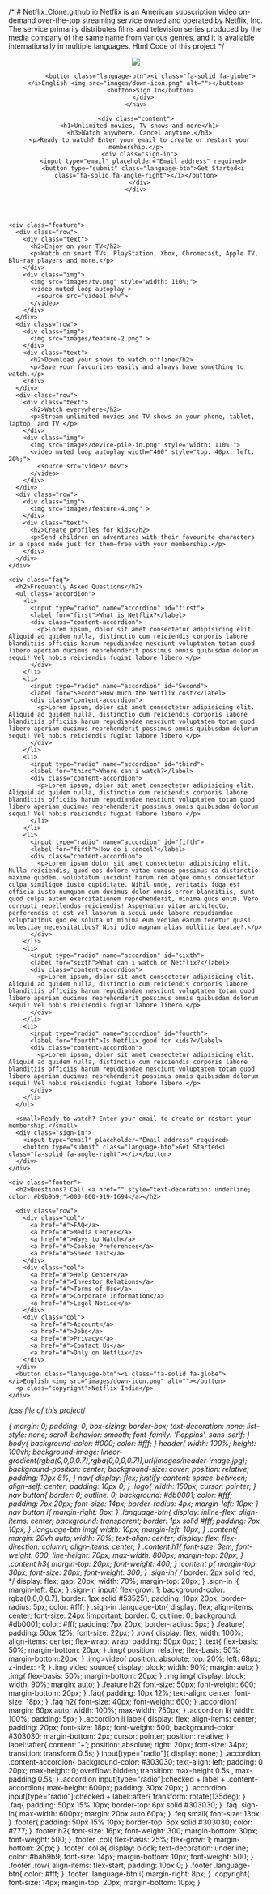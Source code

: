 /* # Netflix_Clone.github.io
Netflix is an American subscription video on-demand over-the-top streaming service owned and operated by Netflix, Inc. The service primarily distributes films and television series produced by the media company of the same name from various genres, and it is available internationally in multiple languages.
Html Code of this project */


<!DOCTYPE html>
<html lang="en">
<head>
    <meta charset="UTF-8">
    <meta name="viewport" content="width=device-width, initial-scale=1.0">
    <title>Netflix Clone Webpage</title>
    <link rel="stylesheet" href="style.css">
    <link rel="stylesheet" href="https://cdnjs.cloudflare.com/ajax/libs/font-awesome/6.4.2/css/all.min.css" integrity="sha512-z3gLpd7yknf1YoNbCzqRKc4qyor8gaKU1qmn+CShxbuBusANI9QpRohGBreCFkKxLhei6S9CQXFEbbKuqLg0DA==" crossorigin="anonymous" referrerpolicy="no-referrer" />
    <link href="https://fonts.googleapis.com/css2?family=Poppins:ital,wght@0,200;0,300;0,400;0,500;0,700;0,800;0,900;1,100&display=swap" rel="stylesheet">
</head>
<body>
  <header>
    <nav>
        <img src="images/logo.png" class="logo">
        <div>
          
            <button class="language-btn"><i class="fa-solid fa-globe"></i>English <img src="images/down-icon.png" alt=""></button>
            <button>Sign In</button>
        </div>
    </nav>

    <div class="content">
      <h1>Unlimited movies, TV shows and more</h1>
      <h3>Watch anywhere. Cancel anytime.</h3>
      <p>Ready to watch? Enter your email to create or restart your membership.</p>
      <div class="sign-in">
        <input type="email" placeholder="Email address" required>
        <button type="submit" class="language-btn">Get Started<i class="fa-solid fa-angle-right"></i></button>
      </div>
    </div>
  </header>
  
  
    <div class="feature">
      <div class="row">
        <div class="text">
          <h2>Enjoy on your TV</h2>
          <p>Watch on smart TVs, PlayStation, Xbox, Chromecast, Apple TV, Blu-ray players and more.</p>
        </div>
        <div class="img">
          <img src="images/tv.png" style="width: 110%;">
          <video muted loop autoplay >
            <source src="video1.m4v">
          </video>
        </div>
      </div>
      <div class="row">
        <div class="img">
          <img src="images/feature-2.png" >
        </div>
        <div class="text">
          <h2>Download your shows to watch offline</h2>
          <p>Save your favourites easily and always have something to watch.</p>
        </div>
      </div>
      <div class="row">
        <div class="text">
          <h2>Watch everywhere</h2>
          <p>Stream unlimited movies and TV shows on your phone, tablet, laptop, and TV.</p>
        </div>
        <div class="img">
          <img src="images/device-pile-in.png" style="width: 110%;">
          <video muted loop autoplay width="400" style="top: 40px; left: 20%;">
            <source src="video2.m4v">
          </video>
        </div>
      </div>
      <div class="row">
        <div class="img">
          <img src="images/feature-4.png" >
        </div>
        <div class="text">
          <h2>Create profiles for kids</h2>
          <p>Send children on adventures with their favourite characters in a space made just for them—free with your membership.</p>
        </div>
      </div>
    </div>
  
    <div class="faq">
      <h2>Frequently Asked Questions</h2>
      <ul class="accordion">
        <li>
          <input type="radio" name="accordion" id="first">
          <label for="first">What is Netflix?</label>
          <div class="content-accordion">
            <p>Lorem ipsum, dolor sit amet consectetur adipisicing elit. Aliquid ad quidem nulla, distinctio cum reiciendis corporis labore blanditiis officiis harum repudiandae nesciunt voluptatem totam quod libero aperiam ducimus reprehenderit possimus omnis quibusdam dolorum sequi! Vel nobis reiciendis fugiat labore libero.</p>
          </div>
        </li>
        <li>
          <input type="radio" name="accordion" id="Second">
          <label for="Second">How much the Netflix cost?</label>
          <div class="content-accordion">
            <p>Lorem ipsum, dolor sit amet consectetur adipisicing elit. Aliquid ad quidem nulla, distinctio cum reiciendis corporis labore blanditiis officiis harum repudiandae nesciunt voluptatem totam quod libero aperiam ducimus reprehenderit possimus omnis quibusdam dolorum sequi! Vel nobis reiciendis fugiat labore libero.</p>
          </div>
        </li>
        <li>
          <input type="radio" name="accordion" id="third">
          <label for="third">Where can i watch?</label>
          <div class="content-accordion">
            <p>Lorem ipsum, dolor sit amet consectetur adipisicing elit. Aliquid ad quidem nulla, distinctio cum reiciendis corporis labore blanditiis officiis harum repudiandae nesciunt voluptatem totam quod libero aperiam ducimus reprehenderit possimus omnis quibusdam dolorum sequi! Vel nobis reiciendis fugiat labore libero.</p>
          </li>
        </li>
        <li>
          <input type="radio" name="accordion" id="fifth">
          <label for="fifth">How do i cancel?</label>
          <div class="content-accordion">
            <p>Lorem ipsum dolor sit amet consectetur adipisicing elit. Nulla reiciendis, quod eos dolore vitae cumque possimus ea distinctio maxime quidem, voluptatum incidunt harum rem atque omnis consectetur culpa similique iusto cupiditate. Nihil unde, veritatis fuga est officia iusto numquam eum ducimus dolor omnis error blanditiis, sunt quod culpa autem exercitationem reprehenderit, minima quos enim. Vero corrupti repellendus reiciendis! Aspernatur vitae architecto, perferendis et est vel laborum a sequi unde labore repudiandae voluptatibus quo ex soluta ut minima eum veniam earum tenetur quasi molestiae necessitatibus? Nisi odio magnam alias mollitia beatae!.</p>
          </div>
        </li>
        <li>
          <input type="radio" name="accordion" id="sixth">
          <label for="sixth">What can i watch on Netflix?</label>
          <div class="content-accordion">
            <p>Lorem ipsum, dolor sit amet consectetur adipisicing elit. Aliquid ad quidem nulla, distinctio cum reiciendis corporis labore blanditiis officiis harum repudiandae nesciunt voluptatem totam quod libero aperiam ducimus reprehenderit possimus omnis quibusdam dolorum sequi! Vel nobis reiciendis fugiat labore libero.</p>
          </div>
        </li>
        <li>
          <input type="radio" name="accordion" id="fourth">
          <label for="fourth">Is Netflix good for kids?</label>
          <div class="content-accordion">
            <p>Lorem ipsum, dolor sit amet consectetur adipisicing elit. Aliquid ad quidem nulla, distinctio cum reiciendis corporis labore blanditiis officiis harum repudiandae nesciunt voluptatem totam quod libero aperiam ducimus reprehenderit possimus omnis quibusdam dolorum sequi! Vel nobis reiciendis fugiat labore libero.</p>
          </div>
        </li>
      </ul>

      <small>Ready to watch? Enter your email to create or restart your membership.</small>
      <div class="sign-in">
        <input type="email" placeholder="Email address" required>
        <button type="submit" class="language-btn">Get Started<i class="fa-solid fa-angle-right"></i></button>
      </div>
    </div>

    <div class="footer">
      <h2>Questions? Call <a href="" style="text-decoration: underline; color: #b9b9b9;">000-800-919-1694</a></h2>

      <div class="row">
        <div class="col">
          <a href="#">FAQ</a>
          <a href="#">Media Center</a>
          <a href="#">Ways to Watch</a>
          <a href="#">Cookie Preferences</a>
          <a href="#">Speed Test</a>
        </div>
        <div class="col">
          <a href="#">Help Center</a>
          <a href="#">Investor Relations</a>
          <a href="#">Terms of Use</a>
          <a href="#">Corporate Information</a>
          <a href="#">Legal Notice</a>
        </div>
        <div class="col">
          <a href="#">Account</a>
          <a href="#">Jobs</a>
          <a href="#">Privacy</a>
          <a href="#">Contact Us</a>
          <a href="#">Only on Netflix</a>
        </div>
      </div>
      <button class="language-btn"><i class="fa-solid fa-globe"></i>English <img src="images/down-icon.png" alt=""></button>
      <p class="copyright">Netflix India</p>
    </div>
</body>
</html>

/*css file of this project*/

*{
    margin: 0;
    padding: 0;
    box-sizing: border-box;
    text-decoration: none;
    list-style: none;
    scroll-behavior: smooth;
    font-family: 'Poppins', sans-serif;
}
body{
    background-color: #000;
    color: #fff;
}
header{
    width: 100%;
    height: 100vh;
    background-image: linear-gradient(rgba(0,0,0,0.7),rgba(0,0,0,0.7)),url(images/header-image.jpg);
    background-position: center;
    background-size: cover;
    position: relative;
    padding: 10px 8%;
}
nav{
    display: flex;
    justify-content: space-between;
    align-self: center;
    padding: 10px 0;
}
.logo{
    width: 150px;
    cursor: pointer;
}
nav button{
    border: 0;
    outline: 0;
    background: #db0001;
    color: #fff;
    padding: 7px 20px;
    font-size: 14px;
    border-radius: 4px;
    margin-left: 10px;
}
nav button i{
    margin-right: 8px;
}
.language-btn{
    display: inline-flex;
    align-items: center;
    background: transparent;
    border: 1px solid #fff;
    padding: 7px 10px;
}
.language-btn img{
    width: 10px;
    margin-left: 10px;
}
.content{
    margin: 20vh auto;
    width: 70%;
    text-align: center;
    display: flex;
    flex-direction: column;
    align-items: center;
}
.content h1{
    font-size: 3em;
    font-weight: 600;
    line-height: 70px;
    max-width: 800px;
    margin-top: 20px;
}
.content h3{
    margin-top: 20px;
    font-weight: 400;
}
.content p{
    margin-top: 30px;
    font-size: 20px;
    font-weight: 300;
}
.sign-in{
    /* border: 2px solid red; */
    display: flex;
    gap: 20px;
    width: 70%;
    margin-top: 20px;
}
.sign-in i{
    margin-left: 8px;
}
.sign-in input{
    flex-grow: 1;
    background-color: rgba(0,0,0,0.7);
    border: 1px solid #535251;
    padding: 10px 20px;
    border-radius: 5px;
    color: #fff;
}
.sign-in .language-btn{
    display: flex;
    align-items: center;
    font-size: 24px !important;
    border: 0;
    outline: 0;
    background: #db0001;
    color: #fff;
    padding: 7px 20px;
    border-radius: 5px;
}
.feature{
    padding: 50px 12%;
    font-size: 22px;
}
.row{
    display: flex;
    width: 100%;
    align-items: center;
    flex-wrap: wrap;
    padding: 50px 0px;
}
.text{
    flex-basis: 50%;
    margin-bottom: 20px;
}
.img{
    position: relative;
    flex-basis: 50%;
    margin-bottom:20px;
}
.img>video{
    position: absolute;
    top: 20%;
    left: 68px;
    z-index: -1;
}
.img video source{
    display: block;
    width: 90%;
    margin: auto;
}
.img{
    flex-basis: 50%;
    margin-bottom: 20px;
}
.img img{
    display: block;
    width: 90%;
    margin: auto;
}
.feature h2{
    font-size: 50px;
    font-weight: 600;
    margin-bottom: 20px;
}
.faq{
    padding: 10px 12%;
    text-align: center;
    font-size: 18px;
}
.faq h2{
    font-size: 40px;
    font-weight: 600;
}
.accordion{
    margin: 60px auto;
    width: 100%;
    max-width: 750px;
}
.accordion li{
    width: 100%;
    padding: 5px;
}
.accordion li label{
    display: flex;
    align-items: center;
    padding: 20px;
    font-size: 18px;
    font-weight: 500;
    background-color: #303030;
    margin-bottom: 2px;
    cursor: pointer;
    position: relative;
}
label::after{
    content: '+';
    position: absolute;
    right: 20px;
    font-size: 34px;
    transition: transform 0.5s;
}
input[type="radio"]{
    display: none;
}
.accordion .content-accordion{
    background-color: #303030;
    text-align: left;
    padding: 0 20px;
    max-height: 0;
    overflow: hidden;
    transition: max-height 0.5s , max-padding 0.5s;
}
.accordion input[type="radio"]:checked + label + .content-accordion{
    max-height: 600px;
    padding: 30px 20px;
}
.accordion input[type="radio"]:checked + label::after{
    transform: rotate(135deg);
}
.faq{
    padding: 50px 15% 10px;
    border-top: 6px solid #303030;
}
.faq .sign-in{
    max-width: 600px;
    margin: 20px auto 60px;
}
.feq small{
    font-size: 13px;
}
.footer{
    padding: 50px 15% 10px;
    border-top: 6px solid #303030;
    color: #777;
}
.footer h2{
    font-size: 16px;
    font-weight: 300;
    margin-bottom: 30px;
    font-weight: 500;
}
.footer .col{
    flex-basis: 25%;
    flex-grow: 1;
    margin-bottom: 20px;
}
.footer .col a{
    display: block;
    text-decoration: underline;
    color: #bab9b9;
    font-size: 14px;
    margin-bottom: 10px;
    font-weight: 500;
}
.footer .row{
    align-items: flex-start;
    padding: 10px 0;
}
.footer .language-btn{
    color: #fff;
}
.footer .language-btn i{
    margin-right: 8px;
}
.copyright{
    font-size: 14px;
    margin-top: 20px;
    margin-bottom: 10px;
}

